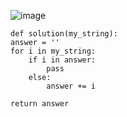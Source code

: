 ![image](https://github.com/jinsungtoo/Programmers_coding-test/assets/115756142/9f145117-e8fa-48c3-a516-89239a24212e)

    
    def solution(my_string):
    answer = ''
    for i in my_string:
        if i in answer:
            pass
        else:
            answer += i
            
    return answer
